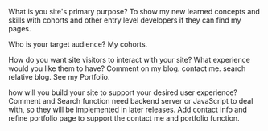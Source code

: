What is you site's primary purpose?
  To show my new learned concepts and skills with cohorts and other entry level developers if they can find my pages.

Who is your target audience?
  My cohorts.

How do you want site visitors to interact with your site? What experience would you like them to have?
  Comment on my blog.
  contact me.
  search relative blog.
  See my Portfolio.

how will you build your site to support your desired user experience?
  Comment and Search function need backend server or JavaScript to deal with, so they will be implemented in later releases.
  Add contact info and refine portfolio page to support the contact me and portfolio function.
